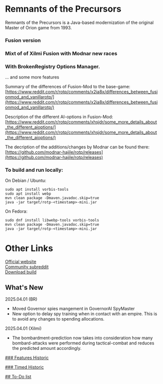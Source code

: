# Remnants of the Precursors

Remnants of the Precursors is a Java-based modernization of the original Master of Orion game from 1993. <br/>

### Fusion version
### Mixt of of Xilmi Fusion with Modnar new races
### With BrokenRegistry Options Manager. <br/>
... and some more features

Summary of the differences of Fusion-Mod to the base-game:
        [https://www.reddit.com/r/rotp/comments/x2ia8x/differences_between_fusionmod_and_vanillarotp/](https://www.reddit.com/r/rotp/comments/x2ia8x/differences_between_fusionmod_and_vanillarotp/) <br/>

Description of the different AI-options in Fusion-Mod:
        [https://www.reddit.com/r/rotp/comments/xhsjdr/some_more_details_about_the_different_aioptions/](https://www.reddit.com/r/rotp/comments/xhsjdr/some_more_details_about_the_different_aioptions/) <br/>

The decription of the additions/changes by Modnar can be found there: <br/>
	[https://github.com/modnar-hajile/rotp/releases](https://github.com/modnar-hajile/rotp/releases) <br/>


### To build and run locally:

On Debian / Ubuntu:

```
sudo apt install vorbis-tools
sudo apt install webp
mvn clean package -Dmaven.javadoc.skip=true
java -jar target/rotp-<timestamp>-mini.jar
```

On Fedora:

```
sudo dnf install libwebp-tools vorbis-tools
mvn clean package -Dmaven.javadoc.skip=true
java -jar target/rotp-<timestamp>-mini.jar
```

# Other Links
[Official website](https://www.remnantsoftheprecursors.org/) <br/>
[Community subreddit](https://www.reddit.com/r/rotp/) <br/>
[Download build](https://rayfowler.itch.io/remnants-of-the-precursors)


## What's New

2025.04.01 (BR)
- Moved Governor spies mangement in GovernorAI SpyMaster
- New option to delay spy training when in contact with an empire. This is to avoid any changes to spending allocations.

2025.04.01 (Xilmi)
- The bombardment-prediction now takes into consideration how many bombard-attacks were performed during tactical-combat and reduces the predicted amount accordingly.

[### Features Historic](https://github.com/BrokenRegistry/Rotp-Fusion/blob/main/FeaturesChanges.md)

[### Timed Historic](https://github.com/BrokenRegistry/Rotp-Fusion/blob/main/DetailedChanges.md)


[## To-Do list](https://github.com/BrokenRegistry/Rotp-Fusion/blob/main/TodoList.md)

